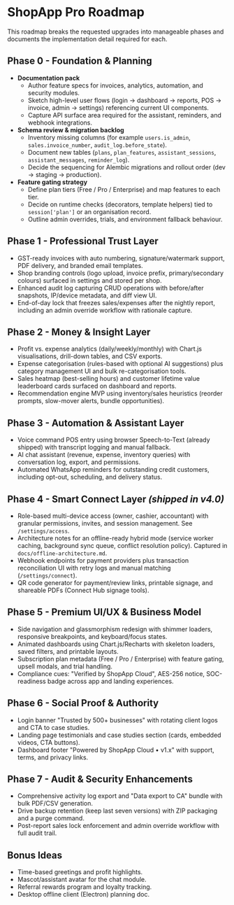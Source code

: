 # ShopApp Pro Roadmap

This roadmap breaks the requested upgrades into manageable phases and documents the implementation detail required for each.

## Phase 0 - Foundation & Planning
- **Documentation pack**
  - Author feature specs for invoices, analytics, automation, and security modules.
  - Sketch high-level user flows (login -> dashboard -> reports, POS -> invoice, admin -> settings) referencing current UI components.
  - Capture API surface area required for the assistant, reminders, and webhook integrations.
- **Schema review & migration backlog**
  - Inventory missing columns (for example `users.is_admin`, `sales.invoice_number`, `audit_log.before_state`).
  - Document new tables (`plans`, `plan_features`, `assistant_sessions`, `assistant_messages`, `reminder_log`).
  - Decide the sequencing for Alembic migrations and rollout order (dev -> staging -> production).
- **Feature gating strategy**
  - Define plan tiers (Free / Pro / Enterprise) and map features to each tier.
  - Decide on runtime checks (decorators, template helpers) tied to `session['plan']` or an organisation record.
  - Outline admin overrides, trials, and environment fallback behaviour.

## Phase 1 - Professional Trust Layer
- GST-ready invoices with auto numbering, signature/watermark support, PDF delivery, and branded email templates.
- Shop branding controls (logo upload, invoice prefix, primary/secondary colours) surfaced in settings and stored per shop.
- Enhanced audit log capturing CRUD operations with before/after snapshots, IP/device metadata, and diff view UI.
- End-of-day lock that freezes sales/expenses after the nightly report, including an admin override workflow with rationale capture.

## Phase 2 - Money & Insight Layer
- Profit vs. expense analytics (daily/weekly/monthly) with Chart.js visualisations, drill-down tables, and CSV exports.
- Expense categorisation (rules-based with optional AI suggestions) plus category management UI and bulk re-categorisation tools.
- Sales heatmap (best-selling hours) and customer lifetime value leaderboard cards surfaced on dashboard and reports.
- Recommendation engine MVP using inventory/sales heuristics (reorder prompts, slow-mover alerts, bundle opportunities).

## Phase 3 - Automation & Assistant Layer
- Voice command POS entry using browser Speech-to-Text (already shipped) with transcript logging and manual fallback.
- AI chat assistant (revenue, expense, inventory queries) with conversation log, export, and permissions.
- Automated WhatsApp reminders for outstanding credit customers, including opt-out, scheduling, and delivery status.

## Phase 4 - Smart Connect Layer *(shipped in v4.0)*
- Role-based multi-device access (owner, cashier, accountant) with granular permissions, invites, and session management. See `/settings/access`.
- Architecture notes for an offline-ready hybrid mode (service worker caching, background sync queue, conflict resolution policy). Captured in `docs/offline-architecture.md`.
- Webhook endpoints for payment providers plus transaction reconciliation UI with retry logs and manual matching (`/settings/connect`).
- QR code generator for payment/review links, printable signage, and shareable PDFs (Connect Hub signage tools).

## Phase 5 - Premium UI/UX & Business Model
- Side navigation and glassmorphism redesign with shimmer loaders, responsive breakpoints, and keyboard/focus states.
- Animated dashboards using Chart.js/Recharts with skeleton loaders, saved filters, and printable layouts.
- Subscription plan metadata (Free / Pro / Enterprise) with feature gating, upsell modals, and trial handling.
- Compliance cues: "Verified by ShopApp Cloud", AES-256 notice, SOC-readiness badge across app and landing experiences.

## Phase 6 - Social Proof & Authority
- Login banner "Trusted by 500+ businesses" with rotating client logos and CTA to case studies.
- Landing page testimonials and case studies section (cards, embedded videos, CTA buttons).
- Dashboard footer "Powered by ShopApp Cloud • v1.x" with support, terms, and privacy links.

## Phase 7 - Audit & Security Enhancements
- Comprehensive activity log export and "Data export to CA" bundle with bulk PDF/CSV generation.
- Drive backup retention (keep last seven versions) with ZIP packaging and a purge command.
- Post-report sales lock enforcement and admin override workflow with full audit trail.

## Bonus Ideas
- Time-based greetings and profit highlights.
- Mascot/assistant avatar for the chat module.
- Referral rewards program and loyalty tracking.
- Desktop offline client (Electron) planning doc.
